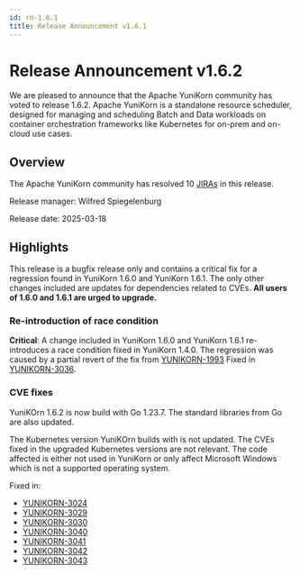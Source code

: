 ```yaml
---
id: rn-1.6.1
title: Release Announcement v1.6.1
---
```


<!--
Licensed to the Apache Software Foundation (ASF) under one
or more contributor license agreements.  See the NOTICE file
distributed with this work for additional information
regarding copyright ownership.  The ASF licenses this file
to you under the Apache License, Version 2.0 (the
"License"); you may not use this file except in compliance
with the License.  You may obtain a copy of the License at

  http://www.apache.org/licenses/LICENSE-2.0

Unless required by applicable law or agreed to in writing,
software distributed under the License is distributed on an
"AS IS" BASIS, WITHOUT WARRANTIES OR CONDITIONS OF ANY
KIND, either express or implied.  See the License for the
specific language governing permissions and limitations
under the License.
-->

# Release Announcement v1.6.2

We are pleased to announce that the Apache YuniKorn community has voted to release 1.6.2.
Apache YuniKorn is a standalone resource scheduler, designed for managing and scheduling Batch and Data workloads on container
orchestration frameworks like Kubernetes for on-prem and on-cloud use cases.

## Overview

The Apache YuniKorn community has resolved 10 [JIRAs](https://issues.apache.org/jira/issues/?filter=12353867#) in this release.

Release manager: Wilfred Spiegelenburg

Release date: 2025-03-18

## Highlights

This release is a bugfix release only and contains a critical fix for a regression found in YuniKorn 1.6.0 and YuniKorn 1.6.1.
The only other changes included are updates for dependencies related to CVEs. **All users of 1.6.0 and 1.6.1 are urged to upgrade.**

### Re-introduction of race condition

**Critical**: A change included in YuniKorn 1.6.0 and YuniKorn 1.6.1 re-introduces a race condition fixed in YuniKorn 1.4.0.
The regression was caused by a partial revert of the fix from [YUNIKORN-1993](https://issues.apache.org/jira/browse/YUNIKORN-1993)
Fixed in [YUNIKORN-3036](https://issues.apache.org/jira/browse/YUNIKORN-3036).

### CVE fixes

YuniKOrn 1.6.2 is now build with Go 1.23.7. The standard libraries from Go are also updated.

The Kubernetes version YuniKOrn builds with is not updated. The CVEs fixed in the upgraded Kubernetes versions are not relevant.
The code affected is either not used in YuniKorn or only affect Microsoft Windows which is not a supported operating system.

Fixed in:
* [YUNIKORN-3024](https://issues.apache.org/jira/browse/YUNIKORN-3034)
* [YUNIKORN-3029](https://issues.apache.org/jira/browse/YUNIKORN-3029)
* [YUNIKORN-3030](https://issues.apache.org/jira/browse/YUNIKORN-3030)
* [YUNIKORN-3040](https://issues.apache.org/jira/browse/YUNIKORN-3040)
* [YUNIKORN-3041](https://issues.apache.org/jira/browse/YUNIKORN-3041)
* [YUNIKORN-3042](https://issues.apache.org/jira/browse/YUNIKORN-3042)
* [YUNIKORN-3043](https://issues.apache.org/jira/browse/YUNIKORN-3043)
